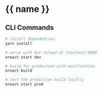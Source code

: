 # {{ name }}

## CLI Commands

``` bash
# install dependencies
yarn install

# serve with hot reload at localhost:8080
oreact start dev

# build for production with minification
oreact build

# test the production build locally
oreact start prod
